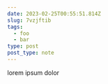 ```yaml
---
date: 2023-02-25T00:55:51.814Z
slug: 7vzjftib
tags:
  - foo
  - bar
type: post
post_type: note
---
```

lorem ipsum dolor